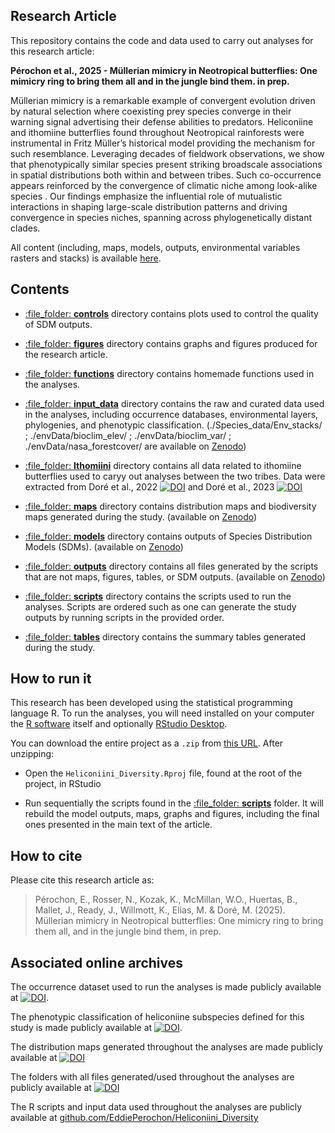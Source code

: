 
<!-- README.md is generated from README.Rmd. Please edit that file -->

## Research Article

This repository contains the code and data used to carry out analyses
for this research article:

**Pérochon et al., 2025 - Müllerian mimicry in Neotropical butterflies:
One mimicry ring to bring them all and in the jungle bind them. in
prep.**

Müllerian mimicry is a remarkable example of convergent evolution driven
by natural selection where coexisting prey species converge in their
warning signal advertising their defense abilities to predators.
Heliconiine and ithomiine butterflies found throughout Neotropical
rainforests were instrumental in Fritz Müller’s historical model
providing the mechanism for such resemblance. Leveraging decades of
fieldwork observations, we show that phenotypically similar species
present striking broadscale associations in spatial distributions both
within and between tribes. Such co-occurrence appears reinforced by the
convergence of climatic niche among look-alike species . Our findings
emphasize the influential role of mutualistic interactions in shaping
large-scale distribution patterns and driving convergence in species
niches, spanning across phylogenetically distant clades.


All content (including, maps, models, outputs, environmental variables rasters and stacks) is available [here](https://doi.org/10.5281/zenodo.14765685).



## Contents

 - [:file\_folder: **controls**](controls/) directory contains plots used to control the quality of SDM outputs.
 
 - [:file\_folder: **figures**](figures/) directory contains graphs and figures produced for the research article.

 - [:file\_folder: **functions**](functions/) directory contains homemade functions used in the analyses.
 
 - [:file\_folder: **input_data**](input_data/) directory contains the raw and curated data used in the analyses, including occurrence databases, environmental layers, phylogenies, and phenotypic classification. (./Species_data/Env_stacks/ ; ./envData/bioclim_elev/ ;  ./envData/bioclim_var/ ;  ./envData/nasa_forestcover/ are available on [Zenodo](https://doi.org/10.5281/zenodo.14765685))
 
 - [:file\_folder: **Ithomiini**](input_data/) directory contains all data related to ithomiine butterflies used to caryy out analyses between the two tribes. Data were extracted from Doré et al., 2022 [![DOI](https://zenodo.org/badge/DOI/10.5281/10.1111/ddi.13455.svg)](https://doi.org/10.1111/ddi.13455) and Doré et al., 2023  [![DOI](https://zenodo.org/badge/DOI/10.5281/10.1111/ele.14198.svg)](https://doi.org/10.1111/ele.14198)

 - [:file\_folder: **maps**](maps/) directory contains distribution maps and biodiversity maps generated during the study. (available on [Zenodo](https://doi.org/10.5281/zenodo.14765685))

 - [:file\_folder: **models**](models/) directory contains outputs of Species Distribution Models (SDMs). (available on [Zenodo](https://doi.org/10.5281/zenodo.14765685))

 - [:file\_folder: **outputs**](outputs/) directory contains all files generated by the scripts that are not maps, figures, tables, or SDM outputs. (available on [Zenodo](https://doi.org/10.5281/zenodo.14765685))

 - [:file\_folder: **scripts**](scripts/) directory contains the scripts used to run the analyses. Scripts are ordered such as one can generate the study outputs by running scripts in the provided order. 
 
 - [:file\_folder: **tables**](tables/) directory contains the summary tables generated during the study.
  

## How to run it

This research has been developed using the statistical programming
language R. To run the analyses, you will need
installed on your computer the [R software](https://cloud.r-project.org/)
itself and optionally [RStudio Desktop](https://rstudio.com/products/rstudio/download/).

You can download the entire project as a `.zip` from [this URL](https://github.com/EddiePerochon/Heliconiini_Diversity/zipball/master/). After unzipping:
  
  - Open the `Heliconiini_Diversity.Rproj` file, found at the root of the project, in RStudio

  - Run sequentially the scripts found in the [:file\_folder: **scripts**](scripts/) folder. It will rebuild the model outputs, maps, graphs and figures, including the final ones presented in the main text of the article.


## How to cite

Please cite this research article as:
  
> Pérochon, E., Rosser, N., Kozak, K., McMillan, W.O., Huertas, B., Mallet, J., Ready, J., Willmott, K., Elias, M. & Doré, M. (2025). Müllerian mimicry in Neotropical butterflies: One mimicry ring to bring them all, and in the jungle bind them, in prep.


## Associated online archives

The occurrence dataset used to run the analyses is made publicly available at [![DOI](https://zenodo.org/badge/DOI/10.5281/zenodo.10906853.svg)](https://doi.org/10.5281/zenodo.10906853).

The phenotypic classification of heliconiine subspecies defined for this study is made publicly available at [![DOI](https://zenodo.org/badge/DOI/10.5281/zenodo.10903197.svg)](https://doi.org/10.5281/zenodo.10903197).

The distribution maps generated throughout the analyses are made publicly available at [![DOI](https://zenodo.org/badge/DOI/10.5281/zenodo.10903661.svg)](https://doi.org/10.5281/zenodo.10903661)

The folders with all files generated/used throughout the analyses are publicly available at 
[![DOI](https://zenodo.org/badge/DOI/10.5281/zenodo.14765685.svg)](https://doi.org/10.5281/zenodo.14765685)

The R scripts and input data used throughout the analyses are publicly available at 
[github.com/EddiePerochon/Heliconiini_Diversity](https://github.com/EddiePerochon/Heliconiini_Diversity)
